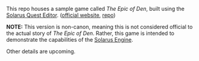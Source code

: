 This repo houses a sample game called *The Epic of Den*, built using the [Solarus Quest Editor](https://github.com/solarus-games/solarus-quest-editor). ([official website](http://www.solarus-games.org/), [repo](https://github.com/solarus-games))

**NOTE:** This version is non-canon, meaning this is not considered official to
the actual story of *The Epic of Den*. Rather, this game is intended to demonstrate the capabilities 
of the [Solarus Engine](https://github.com/solarus-games/solarus).

Other details are upcoming.
